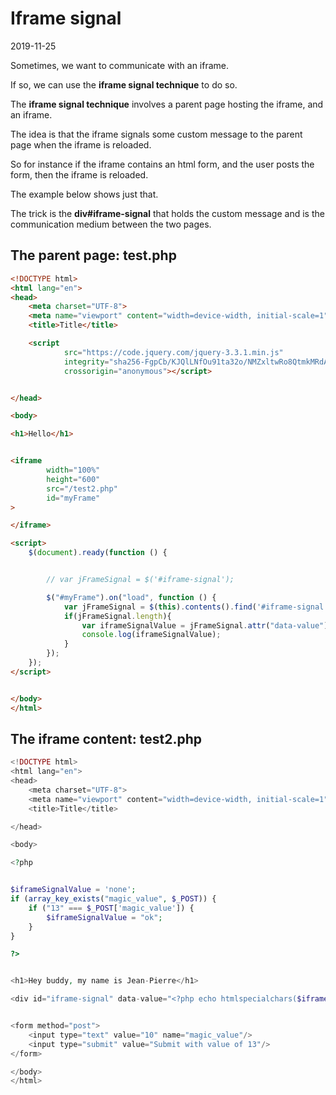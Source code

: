 Iframe signal
===============
2019-11-25


Sometimes, we want to communicate with an iframe.

If so, we can use the **iframe signal technique** to do so.

The **iframe signal technique** involves a parent page hosting the iframe, and an iframe.

The idea is that the iframe signals some custom message to the parent page when the iframe is reloaded.

So for instance if the iframe contains an html form, and the user posts the form, then the iframe is reloaded.



The example below shows just that.

The trick is the **div#iframe-signal** that holds the custom message and is the communication medium between the two pages.


The parent page: **test.php**
-----------

```html
<!DOCTYPE html>
<html lang="en">
<head>
    <meta charset="UTF-8">
    <meta name="viewport" content="width=device-width, initial-scale=1">
    <title>Title</title>

    <script
            src="https://code.jquery.com/jquery-3.3.1.min.js"
            integrity="sha256-FgpCb/KJQlLNfOu91ta32o/NMZxltwRo8QtmkMRdAu8="
            crossorigin="anonymous"></script>


</head>

<body>

<h1>Hello</h1>


<iframe
        width="100%"
        height="600"
        src="/test2.php"
        id="myFrame"
>

</iframe>

<script>
    $(document).ready(function () {


        // var jFrameSignal = $('#iframe-signal');

        $("#myFrame").on("load", function () {
            var jFrameSignal = $(this).contents().find('#iframe-signal');
            if(jFrameSignal.length){
                var iframeSignalValue = jFrameSignal.attr("data-value");
                console.log(iframeSignalValue);
            }
        });
    });
</script>


</body>
</html>

```


The iframe content: **test2.php**
---------------------


```php
<!DOCTYPE html>
<html lang="en">
<head>
    <meta charset="UTF-8">
    <meta name="viewport" content="width=device-width, initial-scale=1">
    <title>Title</title>

</head>

<body>

<?php


$iframeSignalValue = 'none';
if (array_key_exists("magic_value", $_POST)) {
    if ("13" === $_POST['magic_value']) {
        $iframeSignalValue = "ok";
    }
}

?>


<h1>Hey buddy, my name is Jean-Pierre</h1>

<div id="iframe-signal" data-value="<?php echo htmlspecialchars($iframeSignalValue); ?>"></div>


<form method="post">
    <input type="text" value="10" name="magic_value"/>
    <input type="submit" value="Submit with value of 13"/>
</form>

</body>
</html>

```

